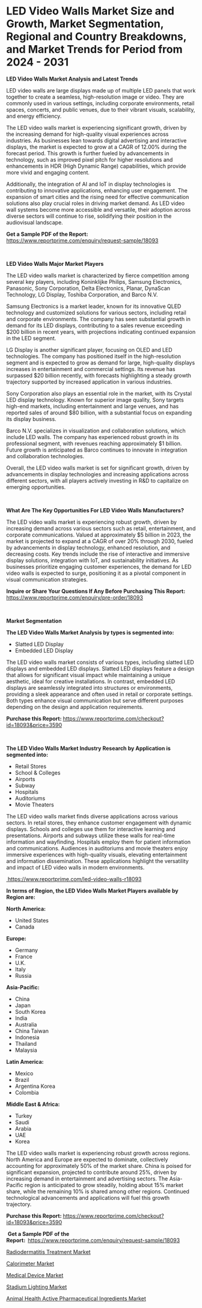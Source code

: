 <p><h1>LED Video Walls Market Size and Growth, Market Segmentation, Regional and Country Breakdowns, and Market Trends for Period from 2024 -  2031</h1></p><p><strong>LED Video Walls Market Analysis and Latest Trends</strong></p>
<p><p>LED video walls are large displays made up of multiple LED panels that work together to create a seamless, high-resolution image or video. They are commonly used in various settings, including corporate environments, retail spaces, concerts, and public venues, due to their vibrant visuals, scalability, and energy efficiency.</p><p>The LED video walls market is experiencing significant growth, driven by the increasing demand for high-quality visual experiences across industries. As businesses lean towards digital advertising and interactive displays, the market is expected to grow at a CAGR of 12.00% during the forecast period. This growth is further fueled by advancements in technology, such as improved pixel pitch for higher resolutions and enhancements in HDR (High Dynamic Range) capabilities, which provide more vivid and engaging content.</p><p>Additionally, the integration of AI and IoT in display technologies is contributing to innovative applications, enhancing user engagement. The expansion of smart cities and the rising need for effective communication solutions also play crucial roles in driving market demand. As LED video wall systems become more accessible and versatile, their adoption across diverse sectors will continue to rise, solidifying their position in the audiovisual landscape.</p></p>
<p><strong>Get a Sample PDF of the Report:&nbsp;</strong> <a href="https://www.reportprime.com/enquiry/request-sample/18093?utm_campaign=31&utm_medium=2&utm_source=Github&utm_content=ia&utm_term=20112024&utm_id=led-video-walls">https://www.reportprime.com/enquiry/request-sample/18093</a></p>
<p>&nbsp;</p>
<p><strong>LED Video Walls Major Market Players</strong></p>
<p><p>The LED video walls market is characterized by fierce competition among several key players, including Koninklijke Philips, Samsung Electronics, Panasonic, Sony Corporation, Delta Electronics, Planar, DynaScan Technology, LG Display, Toshiba Corporation, and Barco N.V.</p><p>Samsung Electronics is a market leader, known for its innovative QLED technology and customized solutions for various sectors, including retail and corporate environments. The company has seen substantial growth in demand for its LED displays, contributing to a sales revenue exceeding $200 billion in recent years, with projections indicating continued expansion in the LED segment.</p><p>LG Display is another significant player, focusing on OLED and LED technologies. The company has positioned itself in the high-resolution segment and is expected to grow as demand for large, high-quality displays increases in entertainment and commercial settings. Its revenue has surpassed $20 billion recently, with forecasts highlighting a steady growth trajectory supported by increased application in various industries.</p><p>Sony Corporation also plays an essential role in the market, with its Crystal LED display technology. Known for superior image quality, Sony targets high-end markets, including entertainment and large venues, and has reported sales of around $80 billion, with a substantial focus on expanding its display business.</p><p>Barco N.V. specializes in visualization and collaboration solutions, which include LED walls. The company has experienced robust growth in its professional segment, with revenues reaching approximately $1 billion. Future growth is anticipated as Barco continues to innovate in integration and collaboration technologies.</p><p>Overall, the LED video walls market is set for significant growth, driven by advancements in display technologies and increasing applications across different sectors, with all players actively investing in R&D to capitalize on emerging opportunities.</p></p>
<p>&nbsp;</p>
<p><strong>What Are The Key Opportunities For LED Video Walls Manufacturers?</strong></p>
<p><p>The LED video walls market is experiencing robust growth, driven by increasing demand across various sectors such as retail, entertainment, and corporate communications. Valued at approximately $5 billion in 2023, the market is projected to expand at a CAGR of over 20% through 2030, fueled by advancements in display technology, enhanced resolution, and decreasing costs. Key trends include the rise of interactive and immersive display solutions, integration with IoT, and sustainability initiatives. As businesses prioritize engaging customer experiences, the demand for LED video walls is expected to surge, positioning it as a pivotal component in visual communication strategies.</p></p>
<p><strong>Inquire or Share Your Questions If Any Before Purchasing This Report:</strong> <a href="https://www.reportprime.com/enquiry/pre-order/18093?utm_campaign=31&utm_medium=2&utm_source=Github&utm_content=ia&utm_term=20112024&utm_id=led-video-walls">https://www.reportprime.com/enquiry/pre-order/18093</a></p>
<p>&nbsp;</p>
<p><strong>Market Segmentation</strong></p>
<p><strong>The LED Video Walls Market Analysis by types is segmented into:</strong></p>
<p><ul><li>Slatted LED Display</li><li>Embedded LED Display</li></ul></p>
<p><p>The LED video walls market consists of various types, including slatted LED displays and embedded LED displays. Slatted LED displays feature a design that allows for significant visual impact while maintaining a unique aesthetic, ideal for creative installations. In contrast, embedded LED displays are seamlessly integrated into structures or environments, providing a sleek appearance and often used in retail or corporate settings. Both types enhance visual communication but serve different purposes depending on the design and application requirements.</p></p>
<p><strong>Purchase this Report:&nbsp;</strong><a href="https://www.reportprime.com/checkout?id=18093&price=3590&utm_campaign=31&utm_medium=2&utm_source=Github&utm_content=ia&utm_term=20112024&utm_id=led-video-walls">https://www.reportprime.com/checkout?id=18093&price=3590</a></p>
<p>&nbsp;</p>
<p><strong>The LED Video Walls Market Industry Research by Application is segmented into:</strong></p>
<p><ul><li>Retail Stores</li><li>School & Colleges</li><li>Airports</li><li>Subway</li><li>Hospitals</li><li>Auditoriums</li><li>Movie Theaters</li></ul></p>
<p><p>The LED video walls market finds diverse applications across various sectors. In retail stores, they enhance customer engagement with dynamic displays. Schools and colleges use them for interactive learning and presentations. Airports and subways utilize these walls for real-time information and wayfinding. Hospitals employ them for patient information and communications. Audiences in auditoriums and movie theaters enjoy immersive experiences with high-quality visuals, elevating entertainment and information dissemination. These applications highlight the versatility and impact of LED video walls in modern environments.</p></p>
<p><a href="https://www.reportprime.com/led-video-walls-r18093?utm_campaign=31&utm_medium=2&utm_source=Github&utm_content=ia&utm_term=20112024&utm_id=led-video-walls">&nbsp;https://www.reportprime.com/led-video-walls-r18093</a></p>
<p><strong>In terms of Region, the LED Video Walls Market Players available by Region are:</strong></p>
<p>
    <p> <strong> North America: </strong>
        <ul>
            <li>United States</li>
            <li>Canada</li>
        </ul>
        </p> 
    <p> <strong> Europe: </strong>
        <ul>
            <li>Germany</li>
            <li>France</li>
            <li>U.K.</li>
            <li>Italy</li>
            <li>Russia</li>
        </ul>
        </p> 
    <p> <strong> Asia-Pacific: </strong>
        <ul>
            <li>China</li>
            <li>Japan</li>
            <li>South Korea</li>
            <li>India</li>
            <li>Australia</li>
            <li>China Taiwan</li>
            <li>Indonesia</li>
            <li>Thailand</li>
            <li>Malaysia</li>
        </ul>
        </p> 
    <p> <strong> Latin America: </strong>
        <ul>
            <li>Mexico</li>
            <li>Brazil</li>
            <li>Argentina Korea</li>
            <li>Colombia</li>
        </ul>
        </p> 
    <p> <strong> Middle East & Africa: </strong>
        <ul>
            <li>Turkey</li>
            <li>Saudi</li>
            <li>Arabia</li>
            <li>UAE</li>
            <li>Korea</li>
        </ul>
    </p>
    </p>
<p><p>The LED video walls market is experiencing robust growth across regions. North America and Europe are expected to dominate, collectively accounting for approximately 50% of the market share. China is poised for significant expansion, projected to contribute around 25%, driven by increasing demand in entertainment and advertising sectors. The Asia-Pacific region is anticipated to grow steadily, holding about 15% market share, while the remaining 10% is shared among other regions. Continued technological advancements and applications will fuel this growth trajectory.</p></p>
<p><strong>Purchase this Report: </strong><a href="https://www.reportprime.com/checkout?id=18093&price=3590&utm_campaign=31&utm_medium=2&utm_source=Github&utm_content=ia&utm_term=20112024&utm_id=led-video-walls">https://www.reportprime.com/checkout?id=18093&price=3590</a></p>
<p>&nbsp;<strong>Get a Sample PDF of the Report:&nbsp;&nbsp;</strong><a href="https://www.reportprime.com/enquiry/request-sample/18093?utm_campaign=31&utm_medium=2&utm_source=Github&utm_content=ia&utm_term=20112024&utm_id=led-video-walls">https://www.reportprime.com/enquiry/request-sample/18093</a></p>
<p><strong></strong></p>
<p><p><a href="https://issuu.com/reportprime-2/docs/radiodermatitis-treatment-market-si_01ae9f1abb7248?utm_campaign=31&utm_medium=2&utm_source=Github&utm_content=ia&utm_term=20112024&utm_id=led-video-walls">Radiodermatitis Treatment Market</a></p><p><a href="https://www.linkedin.com/pulse/growth-segmentation-51-cagr-forecast-calorimeter-qwq2c?utm_campaign=31&utm_medium=2&utm_source=Github&utm_content=ia&utm_term=20112024&utm_id=led-video-walls">Calorimeter Market</a></p><p><a href="https://www.linkedin.com/pulse/strategic-analysis-medical-device-market-2024-2031-tfiec?utm_campaign=31&utm_medium=2&utm_source=Github&utm_content=ia&utm_term=20112024&utm_id=led-video-walls">Medical Device Market</a></p><p><a href="https://github.com/juniordelafrance/Market-Research-Report-List-5/blob/main/stadium-lighting-market.md?utm_campaign=31&utm_medium=2&utm_source=Github&utm_content=ia&utm_term=20112024&utm_id=led-video-walls">Stadium Lighting Market</a></p><p><a href="https://issuu.com/reportprime-2/docs/animal-health-active-pharmaceutical_b215c8e60478f5?utm_campaign=31&utm_medium=2&utm_source=Github&utm_content=ia&utm_term=20112024&utm_id=led-video-walls">Animal Health Active Pharmaceutical Ingredients Market</a></p></p>